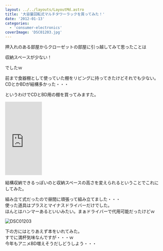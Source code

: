 ```yaml
---
layout: ../../layouts/LayoutMd.astro
title: '大容量回転式マルチタワーラックを買ってみた！'
date: '2012-01-13'
categories:
  - 'consumer-electronics'
coverImage: 'DSC01203.jpg'
---
```


押入れのある部屋からクローゼットの部屋に引っ越してみて思ったことは

収納スペースが少ない！

でしたｗ

前まで食器棚として使っていた棚をリビングに持ってきたけどそれでも少ない。  
CDとかBDが結構多かった・・・

というわけでCDとBD用の棚を買ってみますた。

<iframe style="width: 120px; height: 240px;" src="http://rcm-jp.amazon.co.jp/e/cm?lt1=_blank&amp;bc1=000000&amp;IS2=1&amp;bg1=FFFFFF&amp;fc1=000000&amp;lc1=0000FF&amp;t=mizuka123-22&amp;o=9&amp;p=8&amp;l=as4&amp;m=amazon&amp;f=ifr&amp;ref=ss_til&amp;asins=B0026I5H3O" height="240" width="320" frameborder="0" marginwidth="0" marginheight="0" scrolling="no"></iframe>

結構収納できるっぽいのと収納スペースの高さを変えられるということでこれにしてみた。

組み立て式だったので昼間に頑張って組み立てました・・・  
使った道具はプラスとマイナスドライバーだけでした。  
ほんとはハンマーあるといいみたい。まぁドライバーで代用可能だったけどｗ

![](/archive/images/DSC01203.jpg 'DSC01203')

下の方にはとりあえず本をいれてみた。  
すでに満杯気味なんですが・・・ｗ  
今年もアニメBD増えそうだしどうしよう・・・
